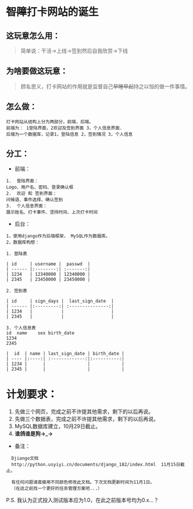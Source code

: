 # <del>智障</del>打卡网站的诞生

## 这玩意怎么用：

>简单说：干活→上线→签到然后自我欣赏→下线

## 为啥要做这玩意：

>顾名思义，打卡网站的作用就是监督自己<del>早睡早起</del>持之以恒的做一件事情。

## 怎么做：
```
打卡网站从结构上分为两部分，前端，后端。
前端为： 1登陆界面，2欢迎及签到界面 3，个人信息界面.
后端为一个数据库，记录1，登陆信息 2，签到情况 3，个人信息
```
## 分工：
- 前端：
```
1.	登陆界面：
Logo、用户名、密码、登录确认框
2.	欢迎 和 签到界面：
问候语、事件选择、确认签到
3.	个人信息界面：
展示姓名、打卡事件、坚持时间、上次打卡时间
```

- 后台：

```
1，使用django作为后端框架， MySQL作为数据库。
2，数据库构想：
```
```
1. 登陆表

| id     | username |  passwd  |
| ------ |:--------:| :-------:|
| 1234   | 12340000 | 12340000 |
| 2345   | 23450000 | 23450000 |

2. 签到表

| id     | sign_days |  last_sign_date  |
| ------ |:---------:| :---------------:|
| 1234   |           |                  |
| 2345   |           |                  |

3. 个人信息表
id	name	sex	birth_date
1234
2345

|  id  | name | last_sign_date | birth_date |
| ---- |:----:| :-------------:|:----------:|
| 1234 |      |                |            |
| 2345 |      |                |            |
```


# 计划要求：
1.	先做三个网页，完成之前不许提其他需求，剩下的以后再说。
2.	先做三个数据表，完成之前不许提其他需求，剩下的以后再说。
3.	MySQL数据库建立，10月29日截止。
4.	<b>谁鸽谁是狗→_→</b>

- 备注：
```
  Djiango文档 
  http://python.usyiyi.cn/documents/django_182/index.html  11月15日截止。

  有任何问题请直接用不同颜色修改此文档。下次文档更新时间为11月1日。
  （在这之前找一个更好的任务管理方案吧...）
```

P.S. 我认为正式投入测试版本应为1.0，在此之前版本号均为0.x...？